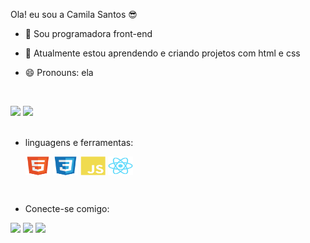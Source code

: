 Ola! eu sou a Camila Santos :sunglasses:



- 🔭 Sou programadora front-end
- 🌱 Atualmente estou aprendendo e criando projetos com html e css
- 😄 Pronouns: ela

  <br>
  
 <div> 
  <img src="https://github-readme-stats.vercel.app/api?username=Cahju&show_icons=true&theme=transparent" />
  <img src="https://github-readme-stats.vercel.app/api/top-langs/?username=Cahju&hide_progress=true&theme=transparent"/>
</div>


<div style="display: inline_block"><br>

- linguagens e ferramentas:
 
  <img align="center" alt="Mila-HTML" height="30" width="40" src="https://raw.githubusercontent.com/devicons/devicon/master/icons/html5/html5-original.svg">
  <img align="center" alt="Mila-CSS" height="30" width="40" src="https://raw.githubusercontent.com/devicons/devicon/master/icons/css3/css3-original.svg">
  <img align="center" alt="Mila-Js" height="30" width="40" src="https://raw.githubusercontent.com/devicons/devicon/master/icons/javascript/javascript-plain.svg">  
  <img align="center" alt="Mila-React" height="30" width="40" src="https://raw.githubusercontent.com/devicons/devicon/master/icons/react/react-original.svg">
</div>


<div><br>  

 - Conecte-se comigo:
   
 <a href="https://www.instagram.com/camil.santana_" target="_blank"><img src="https://img.shields.io/badge/-Instagram-%23E4405F?style=for-the-badge&logo=instagram&logoColor=white" target="_blank"></a>
  <a href ="https://mail.google.com/mail/u/0/#inbox"><img src="https://img.shields.io/badge/-Gmail-%23333?style=for-the-badge&logo=gmail&logoColor=white" target="_blank"></a>
  <a href="https://www.linkedin.com/in/camila-santana-rodrigues-8317961b6/" target="_blank"><img src="https://img.shields.io/badge/-LinkedIn-%230077B5?style=for-the-badge&logo=linkedin&logoColor=white" target="_blank"></a>   
</div>









